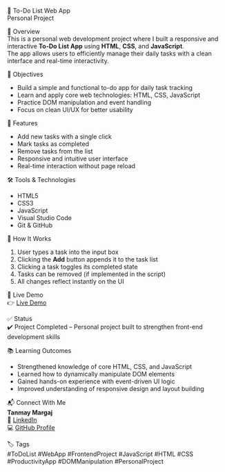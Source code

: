 📝 To-Do List Web App  
Personal Project

📌 Overview  
This is a personal web development project where I built a responsive and interactive **To-Do List App** using **HTML**, **CSS**, and **JavaScript**.  
The app allows users to efficiently manage their daily tasks with a clean interface and real-time interactivity.

🎯 Objectives  
- Build a simple and functional to-do app for daily task tracking  
- Learn and apply core web technologies: HTML, CSS, JavaScript  
- Practice DOM manipulation and event handling  
- Focus on clean UI/UX for better usability

🧠 Features  
- Add new tasks with a single click  
- Mark tasks as completed  
- Remove tasks from the list  
- Responsive and intuitive user interface  
- Real-time interaction without page reload

🛠️ Tools & Technologies  
- HTML5  
- CSS3  
- JavaScript  
- Visual Studio Code  
- Git & GitHub

🚀 How It Works  
1. User types a task into the input box  
2. Clicking the **Add** button appends it to the task list  
3. Clicking a task toggles its completed state  
4. Tasks can be removed (if implemented in the script)  
5. All changes reflect instantly on the UI

🔗 Live Demo  
👉 [Live Demo](#)  

✅ Status  
✔️ Project Completed – Personal project built to strengthen front-end development skills

📚 Learning Outcomes  
- Strengthened knowledge of core HTML, CSS, and JavaScript  
- Learned how to dynamically manipulate DOM elements  
- Gained hands-on experience with event-driven UI logic  
- Improved understanding of responsive design and layout building

📬 Connect With Me  
**Tanmay Margaj**  
🔗 [LinkedIn](https://www.linkedin.com/in/tanmay-margaj-5598542bb)  
💻 [GitHub Profile](https://github.com/TanmayMargaj35)   

🏷️ Tags  
#ToDoList #WebApp #FrontendProject #JavaScript #HTML #CSS #ProductivityApp #DOMManipulation #PersonalProject
